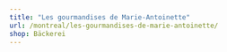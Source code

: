 ```yaml
---
title: "Les gourmandises de Marie-Antoinette"
url: /montreal/les-gourmandises-de-marie-antoinette/
shop: Bäckerei
---
```

